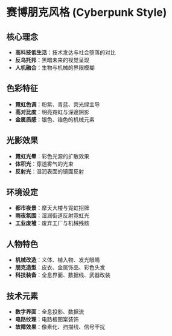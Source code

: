 # 赛博朋克风格 (Cyberpunk Style)

## 核心理念
- **高科技低生活**：技术发达与社会堕落的对比
- **反乌托邦**：黑暗未来的视觉呈现
- **人机融合**：生物与机械的界限模糊

## 色彩特征
- **霓虹色调**：粉紫、青蓝、荧光绿主导
- **高对比度**：明亮霓虹与深邃阴影
- **金属质感**：银色、铬色的机械元素

## 光影效果
- **霓虹光晕**：彩色光源的扩散效果
- **体积光**：穿透雾气的光束
- **反射光**：湿润表面的镜面反射

## 环境设定
- **都市夜景**：摩天大楼与霓虹招牌
- **雨夜氛围**：湿润街道反射霓虹光
- **工业废墟**：废弃工厂与机械残骸

## 人物特色
- **机械改造**：义体、植入物、发光眼睛
- **朋克造型**：皮衣、金属饰品、彩色头发
- **科技装备**：全息界面、数据线、武器改装

## 技术元素
- **数字界面**：全息投影、数据流
- **电路纹理**：电路板图案装饰
- **故障效果**：像素化、扫描线、信号干扰